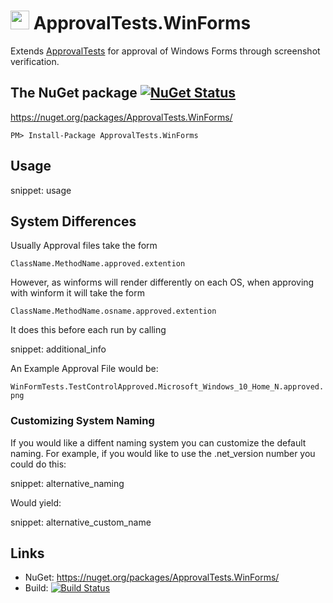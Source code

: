 # <img src="https://avatars3.githubusercontent.com/u/36907" height="30px"> ApprovalTests.WinForms

Extends [ApprovalTests](https://github.com/approvals/ApprovalTests.Net) for approval of Windows Forms through screenshot verification.


## The NuGet package [![NuGet Status](http://img.shields.io/nuget/v/ApprovalTests.WinForms.svg?style=flat)](https://www.nuget.org/packages/ApprovalTests.WinForms/)

https://nuget.org/packages/ApprovalTests.WinForms/

    PM> Install-Package ApprovalTests.WinForms


## Usage


snippet: usage

## System Differences

Usually Approval files take the form 

`ClassName.MethodName.approved.extention` 

However, as winforms will render differently on each OS, when approving with winform it will take the form

`ClassName.MethodName.osname.approved.extention` 

It does this before each run by calling  

snippet: additional_info


An Example Approval File would be:

`WinFormTests.TestControlApproved.Microsoft_Windows_10_Home_N.approved.png`

### Customizing System Naming

If you would like a diffent naming system you can customize the default naming.
For example, if you would like to use the .net_version number you could do this:

snippet: alternative_naming

Would yield:

snippet: alternative_custom_name


## Links

 * NuGet: https://nuget.org/packages/ApprovalTests.WinForms/
 * Build: [![Build Status](https://dev.azure.com/approvals/ApprovalTests.Net.WinForms/_apis/build/status/approvals.ApprovalTests.Net.WinForms?branchName=master)](https://dev.azure.com/approvals/ApprovalTests.Net.WinForms/_build/latest?definitionId=2&branchName=master)